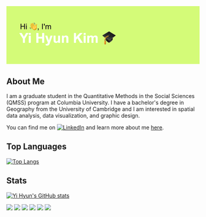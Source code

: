 ![/header.png](https://github.com/2hyunie/2hyunie/blob/main/header.png)

## About Me

I am a graduate student in the Quantitative Methods in the Social Sciences (QMSS) program at Columbia University. I have a bachelor's degree in Geography from the University of Cambridge and I am interested in spatial data analysis, data visualization, and graphic design.

You can find me on [![LinkedIn][1.1]][1] and learn more about me [here](https://tinyurl.com/yihyun).

<!-- icons -->

[1.1]: https://raw.githubusercontent.com/MartinHeinz/MartinHeinz/master/linkedin-3-16.png

<!-- links to social media -->

[1]: https://www.linkedin.com/in/2hyunkim/

## Top Languages

[![Top Langs](https://github-readme-stats.vercel.app/api/top-langs/?username=2hyunie&layout=compact&theme=vue)](https://github.com/2hyunie/github-readme-stats)

## Stats

[![Yi Hyun's GitHub stats](https://github-readme-stats.vercel.app/api?username=2hyunie&theme=vue)](https://github.com/2hyunie/github-readme-stats)

![](https://img.shields.io/badge/Code-R-informational?style=flat-square&logo=<LOGO_NAME>&logoColor=white&color=green&labelColor=yellowgreen)
![](https://img.shields.io/badge/Code-Python-informational?style=flat-square&logo=<LOGO_NAME>&logoColor=white&color=green&labelColor=yellowgreen)
![](https://img.shields.io/badge/Code-HTML-informational?style=flat-square&logo=<LOGO_NAME>&logoColor=white&color=green&labelColor=yellowgreen)
![](https://img.shields.io/badge/Code-CSS-informational?style=flat-square&logo=<LOGO_NAME>&logoColor=white&color=green&labelColor=yellowgreen)
![](https://img.shields.io/badge/Code-JavaScript-informational?style=flat-square&logo=<LOGO_NAME>&logoColor=white&color=green&labelColor=yellowgreen)
![](https://img.shields.io/badge/Software-QGIS-informational?style=flat-square&logo=<LOGO_NAME>&logoColor=white&color=green&labelColor=yellowgreen)
